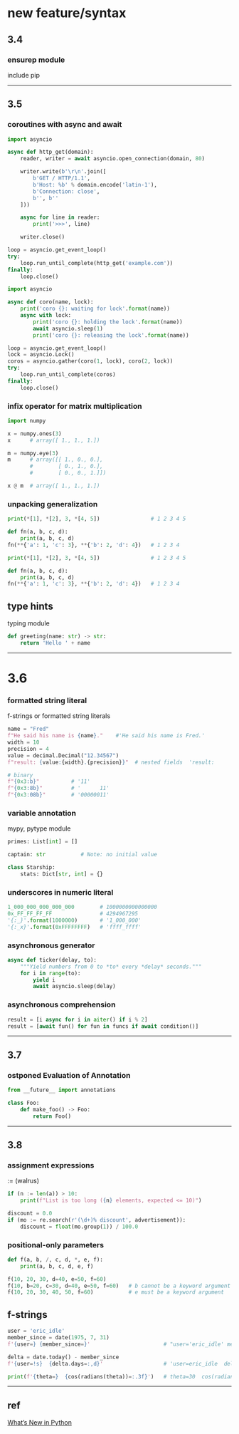 # new feature/syntax

## 3.4

###  ensurep module

include pip


---

## 3.5

### coroutines with async and await

```python
import asyncio

async def http_get(domain):
    reader, writer = await asyncio.open_connection(domain, 80)

    writer.write(b'\r\n'.join([
        b'GET / HTTP/1.1',
        b'Host: %b' % domain.encode('latin-1'),
        b'Connection: close',
        b'', b''
    ]))

    async for line in reader:
        print('>>>', line)

    writer.close()

loop = asyncio.get_event_loop()
try:
    loop.run_until_complete(http_get('example.com'))
finally:
    loop.close()
```

```python
import asyncio

async def coro(name, lock):
    print('coro {}: waiting for lock'.format(name))
    async with lock:
        print('coro {}: holding the lock'.format(name))
        await asyncio.sleep(1)
        print('coro {}: releasing the lock'.format(name))

loop = asyncio.get_event_loop()
lock = asyncio.Lock()
coros = asyncio.gather(coro(1, lock), coro(2, lock))
try:
    loop.run_until_complete(coros)
finally:
    loop.close()
```


### infix operator for matrix multiplication

```python
import numpy

x = numpy.ones(3)
x      # array([ 1., 1., 1.])

m = numpy.eye(3)
m      # array([[ 1., 0., 0.],
       #        [ 0., 1., 0.],
       #        [ 0., 0., 1.]])

x @ m  # array([ 1., 1., 1.])
```


### unpacking generalization

```python
print(*[1], *[2], 3, *[4, 5])                # 1 2 3 4 5

def fn(a, b, c, d):
    print(a, b, c, d)
fn(**{'a': 1, 'c': 3}, **{'b': 2, 'd': 4})   # 1 2 3 4

print(*[1], *[2], 3, *[4, 5])                # 1 2 3 4 5

def fn(a, b, c, d):
    print(a, b, c, d)
fn(**{'a': 1, 'c': 3}, **{'b': 2, 'd': 4})   # 1 2 3 4
```


## type hints

typing module

```python
def greeting(name: str) -> str:
    return 'Hello ' + name
```


---

# 3.6

### formatted string literal

f-strings or formatted string literals

```python
name = "Fred"
f"He said his name is {name}."    #'He said his name is Fred.'
width = 10
precision = 4
value = decimal.Decimal("12.34567")
f"result: {value:{width}.{precision}}"  # nested fields  'result:      12.35'

# binary
f"{0x3:b}"          # '11'
f"{0x3:8b}"         # '      11'
f"{0x3:08b}"        # '00000011'
```


### variable annotation

mypy, pytype module

```python
primes: List[int] = []

captain: str           # Note: no initial value

class Starship:
    stats: Dict[str, int] = {}
```


### underscores in numeric literal

```python
1_000_000_000_000_000        # 1000000000000000
0x_FF_FF_FF_FF               # 4294967295
'{:_}'.format(1000000)       # '1_000_000'
'{:_x}'.format(0xFFFFFFFF)   # 'ffff_ffff'
```


### asynchronous generator

```python
async def ticker(delay, to):
    """Yield numbers from 0 to *to* every *delay* seconds."""
    for i in range(to):
        yield i
        await asyncio.sleep(delay)
```

### asynchronous comprehension

```python
result = [i async for i in aiter() if i % 2]
result = [await fun() for fun in funcs if await condition()]
```


---

## 3.7

### ostponed Evaluation of Annotation

```python
from __future__ import annotations

class Foo:
    def make_foo() -> Foo:
        return Foo()
```


---

## 3.8


### assignment expressions

:= (walrus)

```python
if (n := len(a)) > 10:
    print(f"List is too long ({n} elements, expected <= 10)")

discount = 0.0
if (mo := re.search(r'(\d+)% discount', advertisement)):
    discount = float(mo.group(1)) / 100.0
```


### positional-only parameters

```python
def f(a, b, /, c, d, *, e, f):
    print(a, b, c, d, e, f)

f(10, 20, 30, d=40, e=50, f=60)
f(10, b=20, c=30, d=40, e=50, f=60)   # b cannot be a keyword argument
f(10, 20, 30, 40, 50, f=60)           # e must be a keyword argument
```

## f-strings

```python
user = 'eric_idle'
member_since = date(1975, 7, 31)
f'{user=} {member_since=}'                       # "user='eric_idle' member_since=datetime.date(1975, 7, 31)"

delta = date.today() - member_since
f'{user=!s}  {delta.days=:,d}'                   # 'user=eric_idle  delta.days=16,075'

print(f'{theta=}  {cos(radians(theta))=:.3f}')   # theta=30  cos(radians(theta))=0.866
```

---

## ref

[What’s New in Python](https://docs.python.org/3/whatsnew/index.html)

